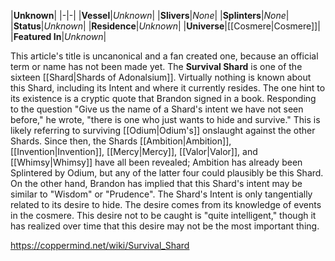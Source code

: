 |**Unknown**|
|-|-|
|**Vessel**|*Unknown*|
|**Slivers**|*None*|
|**Splinters**|*None*|
|**Status**|*Unknown*|
|**Residence**|*Unknown*|
|**Universe**|[[Cosmere\|Cosmere]]|
|**Featured In**|*Unknown*|

This article's title is uncanonical and a fan created one, because an official term or name has not been made yet.
The **Survival Shard** is one of the sixteen [[Shard\|Shards of Adonalsium]]. Virtually nothing is known about this Shard, including its Intent and where it currently resides.
The one hint to its existence is a cryptic quote that Brandon signed in a book. Responding to the question "Give us the name of a Shard's intent we have not seen before," he wrote, "there is one who just wants to hide and survive." This is likely referring to surviving [[Odium\|Odium's]] onslaught against the other Shards.
Since then, the Shards [[Ambition\|Ambition]], [[Invention\|Invention]], [[Mercy\|Mercy]], [[Valor\|Valor]], and [[Whimsy\|Whimsy]] have all been revealed; Ambition has already been Splintered by Odium, but any of the latter four could plausibly be this Shard. On the other hand, Brandon has implied that this Shard's intent may be similar to "Wisdom" or "Prudence".
The Shard's Intent is only tangentially related to its desire to hide. The desire comes from its knowledge of events in the cosmere. This desire not to be caught is "quite intelligent," though it has realized over time that this desire may not be the most important thing.



https://coppermind.net/wiki/Survival_Shard